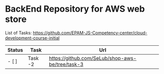 # BackEnd Repository for AWS web store

List of Tasks: https://github.com/EPAM-JS-Competency-center/cloud-development-course-initial

Status | Task | Url
-----|-----|--------
- [ ] | Task -2 | https://github.com/SeLub/shop-aws-be/tree/task-3
